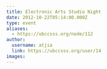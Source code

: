 ```yaml
---
title: Electronic Arts Studio Night 
date: 2012-10-22T05:14:00.000Z
type: event
aliases:
  - https://ubccsss.org/node/112
author:
  username: atjia
  link: https://ubccsss.org/user/14
images:
---
```


